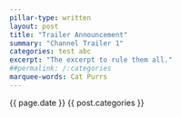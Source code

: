 ```yaml
---
pillar-type: written
layout: post
title: "Trailer Announcement"
summary: "Channel Trailer 1"
categories: test abc
excerpt: "The excerpt to rule them all."
##permalink: /:categories
marquee-words: Cat Purrs
---
```

{{ page.date }} {{ post.categories }}